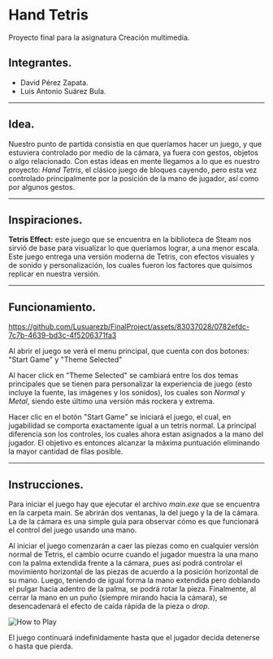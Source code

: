 # **Hand Tetris**

Proyecto final para la asignatura Creación multimedia.

## **Integrantes.**

* David Pérez Zapata.
* Luis Antonio Suárez Bula.

---

## **Idea.**

Nuestro punto de partida consistía en que queríamos hacer un juego, y que estuviera controlado por medio de la cámara, ya fuera con gestos, objetos o algo relacionado. Con estas ideas en mente llegamos a lo que es nuestro proyecto: *Hand Tetris*, el clásico juego de bloques cayendo, pero esta vez controlado principalmente por la posición de la mano de jugador, así como por algunos gestos.

---

## **Inspiraciones.**

**Tetris Effect:** este juego que se encuentra en la biblioteca de Steam nos sirvió de base para visualizar lo que queríamos lograr, a una menor escala. Este juego entrega una versión moderna de Tetris, con efectos visuales y de sonido y personalización, los cuales fueron los factores que quisimos replicar en nuestra versión.

---

## **Funcionamiento.**

https://github.com/Lusuarezb/FinalProject/assets/83037028/0782efdc-7c7b-4639-bd3c-4f5206371fa3

Al abrir el juego se verá el menu principal, que cuenta con dos botones: "Start Game" y "Theme Selected" 

Al hacer click en "Theme Selected" se cambiará entre los dos temas principales que se tienen para personalizar la experiencia de juego (esto incluye la fuente, las imágenes y los sonidos), los cuales son *Normal* y *Metal*, siendo este último una versión más rockera y extrema. 

Hacer clic en el botón "Start Game" se iniciará el juego, el cual, en jugabilidad se comporta exactamente igual a un tetris normal. La principal diferencia son los controles, los cuales ahora estan asignados a la mano del jugador. El objetivo es entonces alcanzar la máxima puntuación eliminando la mayor cantidad de filas posible. 

---

## **Instrucciones.**

Para iniciar el juego hay que ejecutar el archivo *main.exe* que se encuentra en la carpeta main. Se abrirán dos ventanas, la del juego y la de la cámara. La de la cámara es una simple guía para observar cómo es que funcionará el control del juego usando una mano.

Al iniciar el juego comenzarán a caer las piezas como en cualquier versión normal de Tetris, el cambio ocurre cuando el jugador muestra la una mano con la palma extendida frente a la cámara, pues así podrá controlar el movimiento horizontal de las piezas de acuerdo a la posición horizontal de su mano. Luego, teniendo de igual forma la mano extendida pero doblando el pulgar hacia adentro de la palma, se podrá rotar la pieza. Finalmente, al cerrar la mano en un puño (siempre mirando hacia la cámara), se desencadenará el efecto de caída rápida de la pieza o *drop*.

![How to Play](https://github.com/Lusuarezb/FinalProject/assets/83037028/25111fba-0eaf-46bf-9a85-ee8f9330d90d)

El juego continuará indefinidamente hasta que el jugador decida detenerse o hasta que pierda.
